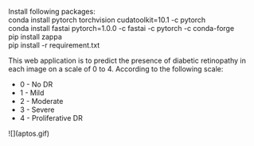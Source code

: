 Install following packages:
<br>conda install pytorch torchvision cudatoolkit=10.1 -c pytorch
<br>conda install fastai pytorch=1.0.0 -c fastai -c pytorch -c conda-forge
<br>pip install zappa
<br>pip install -r requirement.txt

<p> This web application is to predict the presence of diabetic retinopathy in each image on a scale of 0 to 4. According to the following scale:
<ul>
<li>0 - No DR</li>

<li>1 - Mild</li>

<li>2 - Moderate</li>

<li>3 - Severe</li>

<li>4 - Proliferative DR</li>
</ul>
![](aptos.gif)
